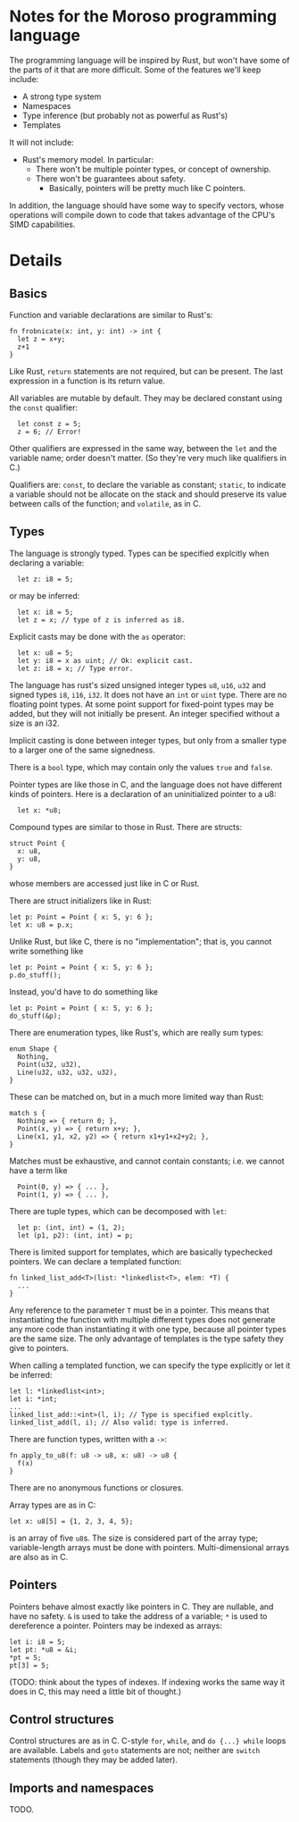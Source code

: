 # Notes for the Moroso programming language #

The programming language will be inspired by Rust, but won't have some of the parts of it that are more difficult. Some of the features we'll keep include:
* A strong type system
* Namespaces
* Type inference (but probably not as powerful as Rust's)
* Templates

It will not include:
* Rust's memory model. In particular:
  * There won't be multiple pointer types, or concept of ownership.
  * There won't be guarantees about safety.
    * Basically, pointers will be pretty much like C pointers.

In addition, the language should have some way to specify vectors, whose operations will compile down to code that takes advantage of the CPU's SIMD capabilities.

# Details #
## Basics ##
Function and variable declarations are similar to Rust's:
```
fn frobnicate(x: int, y: int) -> int {
  let z = x+y;
  z+1
}
```
Like Rust, `return` statements are not required, but can be present.
The last expression in a function is its return value.

All variables are mutable by default. They may be declared constant using
the `const` qualifier:
```
  let const z = 5;
  z = 6; // Error!
```
Other qualifiers are expressed in the same way, between the
`let` and the variable name; order doesn't matter. (So they're very
much like qualifiers in C.)

Qualifiers are: `const`, to declare the variable as constant; `static`, to
indicate a variable should not be allocate on the stack and should preserve
its value between calls of the function; and `volatile`, as in C.

## Types ##
The language is strongly typed. Types can be specified explcitly when
declaring a variable:
```
  let z: i8 = 5;
```
or may be inferred:
```
  let x: i8 = 5;
  let z = x; // type of z is inferred as i8.
```

Explicit casts may be done with the `as` operator:
```
  let x: u8 = 5;
  let y: i8 = x as uint; // Ok: explicit cast.
  let z: i8 = x; // Type error.
```

The language has rust's sized unsigned integer types `u8`, `u16`, `u32` and
signed types `i8`, `i16`, `i32`. It does not have an `int` or `uint` type.
There are no floating point types. At some point support for fixed-point
types may be added, but they will not initially be present. An integer
specified without a size is an i32.

Implicit casting is done between integer types, but only from a smaller type
to a larger one of the same signedness.

There is a `bool` type, which may contain only the values `true` and `false`.

Pointer types are like those in C, and the language does not have different
kinds of pointers. Here is a declaration of an uninitialized pointer to a u8:
```
  let x: *u8;
```

Compound types are similar to those in Rust. There are structs:
```
struct Point {
  x: u8,
  y: u8,
}
```
whose members are accessed just like in C or Rust.

There are struct initializers like in Rust:
```
let p: Point = Point { x: 5, y: 6 };
let x: u8 = p.x;
```
Unlike Rust, but like C, there is no "implementation"; that is, you cannot
write something like
```
let p: Point = Point { x: 5, y: 6 };
p.do_stuff();
```
Instead, you'd have to do something like
```
let p: Point = Point { x: 5, y: 6 };
do_stuff(&p);
```

There are enumeration types, like Rust's, which are really sum types:
```
enum Shape {
  Nothing,
  Point(u32, u32),
  Line(u32, u32, u32, u32),
}
```

These can be matched on, but in a much more limited way than Rust:
```
match s {
  Nothing => { return 0; },
  Point(x, y) => { return x+y; },
  Line(x1, y1, x2, y2) => { return x1+y1+x2+y2; },
}
```
Matches must be exhaustive, and cannot contain constants; i.e. we cannot
have a term like
```
  Point(0, y) => { ... },
  Point(1, y) => { ... },
```

There are tuple types, which can be decomposed with `let`:
```
  let p: (int, int) = (1, 2);
  let (p1, p2): (int, int) = p;
```

There is limited support for templates, which are basically typechecked
pointers. We can declare a templated function:

```
fn linked_list_add<T>(list: *linkedlist<T>, elem: *T) {
  ...
}

```
Any reference to the parameter `T` must be in a pointer. This means that
instantiating the function with multiple different types does not generate
any more code than instantiating it with one type, because all pointer
types are the same size. The only advantage of templates is the type safety
they give to pointers.

When calling a templated function, we can specify the type explicitly
or let it be inferred:
```
let l: *linkedlist<int>;
let i: *int;
...
linked_list_add::<int>(l, i); // Type is specified explcitly.
linked_list_add(l, i); // Also valid: type is inferred.
```

There are function types, written with a `->`:
```
fn apply_to_u8(f: u8 -> u8, x: u8) -> u8 {
  f(x)
}
```
There are no anonymous functions or closures.

Array types are as in C:
```
let x: u8[5] = {1, 2, 3, 4, 5};
```
is an array of five `u8`s. The size is considered part of the array type;
variable-length arrays must be done with pointers. Multi-dimensional
arrays are also as in C.

## Pointers ##
Pointers behave almost exactly like pointers in C. They are nullable, and
have no safety. `&` is used to take the address of a variable; `*` is
used to dereference a pointer. Pointers may be indexed as arrays:
```
let i: i8 = 5;
let pt: *u8 = &i;
*pt = 5;
pt[3] = 5;
```
(TODO: think about the types of indexes. If indexing works the same way it
does in C, this may need a little bit of thought.)

## Control structures ##
Control structures are as in C. C-style `for`, `while`, and `do {...} while`
loops are available. Labels and `goto` statements are not; neither are
`switch` statements (though they may be added later).

## Imports and namespaces ##
TODO.